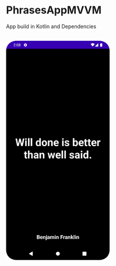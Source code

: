 # PhrasesAppMVVM
App build in Kotlin and Dependencies

<br>
<img height="600" src="https://github.com/avelinojrr/PhrasesAppMVVM/blob/master/Screemshot01.png" ">
</br>
